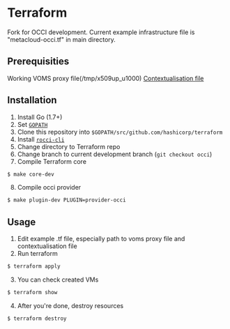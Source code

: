 Terraform
=========

Fork for OCCI development.
Current example infrastructure file is "metacloud-occi.tf" in main directory.

Prerequisities
--------------------
Working VOMS proxy file(/tmp/x509up_u1000)
[Contextualisation file](https://wiki.egi.eu/wiki/FAQ10_EGI_Federated_Cloud_User#Contextualisation)

Installation
--------------------
1. Install Go (1.7+)
2. Set [`GOPATH`](https://golang.org/doc/code.html#GOPATH)
3. Clone this repository into `$GOPATH/src/github.com/hashicorp/terraform`
4. Install [`rocci-cli`](https://github.com/gwdg/rOCCI-cli)
5. Change directory to Terraform repo
6. Change branch to current development branch (`git checkout occi`)
7. Compile Terraform core
```sh
$ make core-dev
```
8. Compile occi provider
```sh
$ make plugin-dev PLUGIN=provider-occi
```

Usage
--------------------

1. Edit example .tf file, especially path to voms proxy file and contextualisation file
2. Run terraform
```sh
$ terraform apply
```
3. You can check created VMs
```sh
$ terraform show
```
4. After you're done, destroy resources
```sh
$ terraform destroy
```
